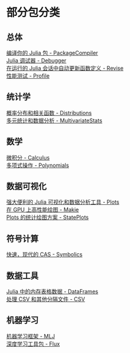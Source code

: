 # 部分包分类
## 总体
[编译你的 Julia 包 - PackageCompiler](https://github.com/JuliaLang/PackageCompiler.jl)\
[Julia 调试器 - Debugger](https://github.com/JuliaDebug/Debugger.jl)\
[在运行的 Julia 会话中自动更新函数定义 - Revise](https://github.com/timholy/Revise.jl)\
[性能测试 - Profile ](https://docs.juliacn.com/latest/manual/profile/)

## 统计学
[概率分布和相关函数 - Distributions](https://github.com/JuliaStats/Distributions.jl)\
[多元统计和数据分析 - MultivariateStats](https://github.com/JuliaStats/MultivariateStats.jl)
    
## 数学
[微积分 - Calculus](https://github.com/JuliaMath/Polynomials.jl)\
[多项式操作 - Polynomials](https://github.com/JuliaMath/Polynomials.jl)
    
## 数据可视化
[强大便利的 Julia 可视化和数据分析工具 - Plots](https://github.com/JuliaPlots/Plots.jl)\
[在 GPU 上高性能绘图 - Makie](https://github.com/JuliaPlots/Makie.jl)\
[Plots 的统计绘图方案 - StatePlots](https://github.com/JuliaPlots/StatsPlots.jl)
    
## 符号计算
[快速，现代的 CAS - Symbolics](https://github.com/JuliaSymbolics/Symbolics.jl)

## 数据工具
[Julia 中的内存表格数据 - DataFrames](https://github.com/JuliaData/DataFrames.jl)\
[处理 CSV 和其他分隔文件 - CSV](https://github.com/JuliaData/CSV.jl)

## 机器学习
[机器学习框架 - MLJ](https://github.com/alan-turing-institute/MLJ.jl)\
[深度学习工具包 - Flux](https://github.com/FluxML/Flux.jl)

[^1]: https://discourse.juliacn.com/t/topic/6193
